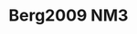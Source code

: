 # Berg2009 NM3
<script type="application/ld+json">

  {
    "@context": "https://schema.org/",
    "@type": "ChemicalSubstance",
    "http://purl.org/dc/terms/conformsTo":
      {
        "@type": "CreativeWork",
        "@id": "https://bioschemas.org/profiles/ChemicalSubstance/0.4-RELEASE/"
      },
    "name": "Berg2009 NM3",
    "@id":"wiki:Berg2009_NM3",
  }
</script>

